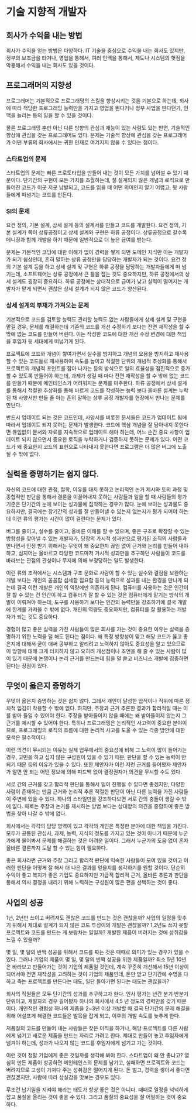 # 기술 지향적 개발자

## 회사가 수익을 내는 방법

회사가 수익을 얻는 방법은 다양하다. IT 기술을 중심으로 수익을 내는 회사도 있지만, 정부의 보조금을 타거나, 영업을 통해서, 여러 인맥을 통해서, 제도나 시스템의 헛점을 악용해서 수익을 내는 회사도 있을 것이다.

## 프로그래머의 지향성

프로그래머는 기본적으로 프로그래밍의 스킬을 향상시키는 것을 기본으로 하는데, 회사에 따라 적당한 프로그래밍 능력만을 가지고 영업을 뛴다거나 정부 사업을 딴다던가, 인맥을 늘리는 등의 일을 할 수 있을 것이다.

물론 프로그래밍 뿐만 아닌 다른 방향의 관심과 재능이 있는 사람도 있는 반면, 기술적인 향상에 관심을 갖는 프로그래머도 있다. 문제는 기술적 향상에 관심을 갖는 프로그래머가 어떤 부류의 회사에서는 귀한 인재로 여겨지지 않을 수 있다는 점이다.

### 스타트업의 문제

스타트업의 문제는 빠른 프로토타입을 만들어 내는 것이 모든 가치를 넘어설 수 있기 때문이다. 단기간의 구현이 모든 가치를 초월하는데, 잘 설계되지 않은 개념과 로직으로 만들어진 코드가 이곳 저곳 남발되고, 코드를 읽을 때 어떤 의미인지 알기 어렵고, 뒷 사람들에게 떠넘기는 코드를 만든다.

### SI의 문제

요건 정의, 기본 설계, 상세 설계 등의 설계서를 만들고 코드를 개발한다. 요건 정의, 기본 설계가 쪽이 상류공정이고 상세 설계와 구현은 하류 공정이다. 상류공정으로 갈수록 메니징과 함께 개발을 하기 때문에 일반적으로 더 높은 급여를 받는다.

문제는 기본적인 코딩에 대한 이해가 없이 경력을 쌓게 되면 도메인 지식만 아는 개발자가 되기 쉽상인데, 흔히 말하는 상류 공정만을 담당하는 개발자가 되는 것이다. 요건 정의 기본 설계 등을 하고 상세 설계 및 구현은 하류 공정을 담당하는 개발자들에게 떠 넘기는데, 소프트웨어는 상류 공정에서 큰 틀을 잡는 것도 중요하지만, 하류 공정에서의 상세 설계도 굉장히 중요하다. 하류 공정에는 상대적으로 급여가 낮고 실력이 떨어지는 개발자가 맡게 되면서 괜찮은 상세 설계가 되지 않은 코드가 양산된다.

### 상세 설계의 부재가 가져오는 문제

기본적으로 코드를 검토할 능력도 관리할 능력도 없는 사람들에게 상세 설계 및 구현을 맡길 경우, 문제를 해결하는데 기존의 코드를 개선 수정하기 보다는 전면 재작성을 할 수 밖에 없는 코드를 만들어 버린다. 이는 작성한 코드에 대한 개선 수정 변경에 대한 책임을 후임자 뒷 세대에게 떠넘기게 된다.

프로젝트에 코드와 개념이 쌓여가면서 실수를 방지하고 개념의 오용을 방지하고 재사용할 수 있는 코드들로 재사용하여 속도를 높이고 적절한 단위의 개념적 추상화를 통해서 프로젝트의 개념적 포인트를 잡아 나가는 등의 방식으로 일의 효율성을 점진적으로 증가할 수 있도록 만들어야 하는데, 과제가 생길 때 마다 전면 재작성을 할 수 밖에 없는 코드를 만들기 때문에 메인테인스가 어려워지는 문제를 마주한다. 하류 공정에서 상세 설계를 통해서 적절한 추상화를 통해 바르게 코드를 작성하는 능력 보다 올바른 설계는 누락된 채 사양서만 만들 줄 아는 흔히 말하는 상류 공정 개발자를 현장에서 만나는 문제를 만난다.

반드시 업데이트 되는 것은 코드인데, 사양서를 비롯한 문서들은 코드가 업데이트 됨에 따라서 업데이트 되지 못하는 문제가 발생한다. 코드에 핵심 개념을 잘 담아내지 못한다면 끊임없이 문서와 자료를 지속적으로 업데이트 해야 하는데, 어느 순간 중요 사항이 업데이트 되지 않으면서 중요한 로직을 누락하거나 검증하지 못하는 문제가 있다. 어떤 코드가 왜 중요한지 코드의 표현으로 나타내지 못한다면 프로그램은 더 많은 버그에 노출될 수 밖에 없다.

## 실력을 증명하기는 쉽지 않다.

자신의 코드에 대한 관점, 철학, 이유를 대지 못하고 논리적인 논거 제시와 토의 과정 및 종합적인 판단을 통해서 결론을 이끌어내지 못하는 사람들과 일을 할 때 사람들의 평가 기준은 단기간의 눈에 보이는 성과물에 집착하는 경우가 많다. 눈에 보이는 성과물도 중요하지만, 결국에는 장기간의 성과를 잘 만들어낼 수 있는지 없는지가 평가 되어야 하는데 이런 류의 평가는 시간이 많이 걸린다는 문제가 있다.

버그를 줄이고, 실수를 줄이고, 올바른 이해를 할 수 있으며, 좋은 구조로 확장할 수 있는 방향성을 찾아낼 수 있는 개발자가, 당장의 가시적 성과만으로 평가된 조직의 사람들과 만나면서 인정 받기 위해서는 무엇이 왜 중요한지 끊임 없이 근거와 논리를 만들어 내야 하고, 심지어는 올바르고 타당한 코드마저 가시적 성과만을 추구하던 사람들이 코드를 바라보는 관점의 관성이나 무지에 의해 부정당하는 일도 발생한다.

이런 류의 조직에서는 시스템과 구조 문화로 사람이 할 수 있는 실수와 결점을 보완하는 개발 보다는 개인의 꼼꼼함 섬세함 집요함 등의 능력으로 성과를 내는 환경을 만나게 되는데 결국 이런 개발은 개인의 역량에만 의존하게 된다. 컴퓨터를 사용하는 것은 인간이 잘 할 수 있는 건 인간이 하고 컴퓨터가 잘 할 수 있는 것은 컴퓨터에게 맡기는 방식의 개발이 이뤄져야 하는데, 도구를 사용하기 보다는 인간의 능력만을 강조하기에 결국 개발에 한계를 가져올 수 밖에 없다. 개인의 역량도 중요하지만, 컴퓨터를 잘 활용하는 개발자가 되는 것도 중요하다.

경험이 많고 좋은 실력을 가진 사람들이 많은 회사를 가는 것이 중요한 이유는 실력을 증명하기 위한 노력을 덜 해도 된다는 점이다. 왜 특정 방향성이 맞고 해당 코드가 옳고 좋은지에 대해서 굳이 애써 공부하고 알리려고 노력하지 않아도 중요성을 알고 있으므로 이 방향에 대해 크게 터치하지 않고 오히려 개선점이나 조언을 해 줄 수 있는 사람이 많이 있기 때문에 논쟁이나 논리 근거를 만드는데 힘을 덜 쏟고 비즈니스 개발에 집중하면 된다는 장점이 있다.

## 무엇이 옳은지 증명하기

무엇이 옳은지 증명하는 것은 쉽지 않다. 그래서 개인이 달성한 업적이나 직위에 따른 정치적 입김이 작용할 수 밖에 없다. 하지만, 주장과 근거 추론한 결과가 합리적일 때는 이를 받아 들일 수 있어야 한다. 주장을 받아들이지 않을 때에는 왜 받아들이지 않는지 그 근거를 제시할 수 있어야 한다. 특히나 프로그래밍은 논리적인 사고력이 중요한 분야이므로, 프로그래밍의 로직의 흐름에 대한 논리적 사고를 도울 수 있는 각종 방안에 대한 모색은 필수적이다.

이런 의견이 무시되는 이유는 실제 업무에서의 중요성에 비해 그 노력이 많이 들어가는 경우, 고민을 하고 싶지 않은 구성원이 있을 수 있기 때문, 판단을 할 수 있는 능력이 안 되기 때문 등의 이유가 있을 수 있다. 또한 제안자가 이런 저런 근거를 들어봤자 제안자가 알면 안 되는 어떤 정보에 의해 피드백 없이 결정권자가 의견을 무시할 수도 있다.

서로 간의 근거를 갖고 합리적 판단을 통해서 일이 진행될 수 있다면 좋겠지만, 다양한 사람이 존재하는 만큼 근거와 논리적 추론 적절한 판단이 아닌 다른 능력을 가진 사람들이 주변에 있을 수 있다. 하나의 스타일만을 강조하다보면 서로 간의 충돌이 생길 수 밖에 없다. 때로는 주장과 논거를 제시하는 방법 보다는 상대방의 의견을 종합하여 좋은 방법을 찾아 나갈 수 밖에 없다.

회사에서는 각각의 담당 영역이 있고 각각의 개인은 특정한 분야에 대한 책임을 가진다. 모두가 공통된 관심사, 과제, 능력, 지식의 정도를 가지고 있는 것이 아니기 때문에 누군가에게 물어봐서 문제를 해결하는 것은 어려운 일이다. 그래서 누군가의 도움 없이 혼자 올바른 결론까지 도달 할 수 있는 힘이 필요하다.

좋은 회사라면 근거와 주장 그리고 합리적 판단에 익숙한 사람들이 모여 있을 것이고 이러한 판단을 어떻게 잘 해서 더 나은 결과를 얻을지를 생각하기를 원할 것이다. 단순히 수익이 좋고 복지가 좋은 기업도 중요하지만 가급적 합리적 근거, 올바른 추론과 판단을 통해서 의사 결정을 내리기 위해 노력하는 구성원이 많은 편을 선택하는 것이 좋다.

## 사업의 성공

1년, 2년만 쓰이고 버려져도 괜찮은 코드를 만드는 것은 괜찮을까? 사업의 일정을 맞추기 위해서 제대로 설계가 되지 않은 코드 투성이의 개발은 괜찮을까? 1,2년도 쓰지 못할 프로젝트와 코드를 만드는 게 보람차는 일일까? 개발한 제품이 버려지는 것에 성취감을 느낄 수 있을까?

몇 일, 몇 달의 반짝 성공을 위해서 코드를 짜는 것은 때때로 의미가 있는 경우가 있을 수 있다. 그러나 기업의 제품이 몇 일, 몇 달의 반짝 성공을 위한 제품일까? 최소 5년 10년은 바라보고 만들어가는 것이 기업의 제품일 것인데, 계속 꾸준히 개선해서 15년 이상이 되어서야 전면 재작성을 고려하는 것이 기업의 제품인데, 돈만 받고 단기간에 수명을 다하고 죽는 프로젝트를 만든다는 태도, 일단 돌아가면 된다는 태도는 괜찮을까?

회사의 직원들은 모두 단기간의 성과를 추구하고자 한다. 인사 평가는 년간 분기 반분기 단위이고, 개발자의 경우 길어봤자 하나의 회사에서 4,5 년 정도의 경력만을 갖기 때문이다. 개인적인 경험상 하나의 제품을 2~3년 이상 개발할 때 결국 단기간의 문제 해결을 위해 어설프게 해결한 코드들은 발목을 잡게 되고, 이후의 개발 속도를 늦추게 한다.

저품질의 코드를 만들어 내는 사람들은 잦은 이직을 하거나, 해당 프로젝트를 다른 사람에게 넘기고 새로운 제품을 만드는 자리로 가려고 한다. 제대로 만들어 놓고 후임자에게 넘겨야 하는데, 성과가 나오지 않는 코드를 후임자에게 넘기고 가는 것이다.

이런 것이 정말 기업에게 좋은 것일까를 생각해 봐야 한다. 스타트업이 왜 안 좋냐고? 열심히 만든 제품이 성공하면 메인테인스의 문제를 남기고, 실패하면 프로젝트와 코드는 버려지므로 고생이 가져다 주는 성취감은 떨어지게 된다. 돈 벌고, 경력을 쌓아서 좋다면 괜찮겠지만, 사람에 따라 상실감을 맛보는 경우도 있다.

무조건 납기일을 지켜야 해라는 태도가 항상 좋은 것은 아니다. 때때로 일정을 넉넉하게 잡고 품질을 올리는 것이 좋을 수 있다. 그리고 품질의 중요성을 잘 어필하는 것이 중요하다.
